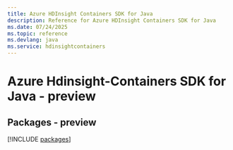 ```yaml
---
title: Azure HDInsight Containers SDK for Java
description: Reference for Azure HDInsight Containers SDK for Java
ms.date: 07/24/2025
ms.topic: reference
ms.devlang: java
ms.service: hdinsightcontainers
---
```

# Azure Hdinsight-Containers SDK for Java - preview
## Packages - preview
[!INCLUDE [packages](hdinsight-containers-index.md)]